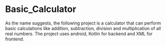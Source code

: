 # Basic_Calculator
As the name suggests, the following project is a calculator that can perform basic calculations like addition, subtraction, division and multiplication of all real numbers.
The project uses android, Kotlin for backend and XML for frontend.
